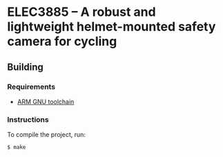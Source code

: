# ELEC3885 – A robust and lightweight helmet-mounted safety camera for cycling

## Building
### Requirements
* [ARM GNU toolchain](https://developer.arm.com/Tools%20and%20Software/GNU%20Toolchain)

### Instructions
To compile the project, run:
```bash
$ make
```
